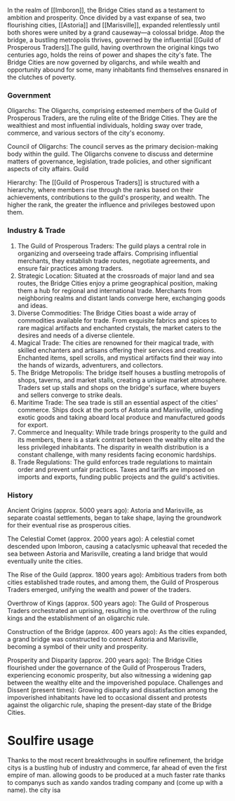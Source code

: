 In the realm of [[Imboron]], the Bridge Cities stand as a testament to ambition and prosperity. Once divided by a vast expanse of sea, two flourishing cities, [[Astoria]] and [[Marisville]], expanded relentlessly until both shores were united by a grand causeway—a colossal bridge. Atop the bridge, a bustling metropolis thrives, governed by the influential [[Guild of Prosperous Traders]].The guild, having overthrown the original kings two centuries ago, holds the reins of power and shapes the city's fate. The Bridge Cities are now governed by oligarchs, and while wealth and opportunity abound for some, many inhabitants find themselves ensnared in the clutches of poverty.

### Government

Oligarchs: The Oligarchs, comprising esteemed members of the Guild of Prosperous Traders, are the ruling elite of the Bridge Cities. They are the wealthiest and most influential individuals, holding sway over trade, commerce, and various sectors of the city's economy. 

Council of Oligarchs: The council serves as the primary decision-making body within the guild. The Oligarchs convene to discuss and determine matters of governance, legislation, trade policies, and other significant aspects of city affairs. Guild 

Hierarchy: The [[Guild of Prosperous Traders]] is structured with a hierarchy, where members rise through the ranks based on their achievements, contributions to the guild's prosperity, and wealth. The higher the rank, the greater the influence and privileges bestowed upon them.

### Industry & Trade

1. The Guild of Prosperous Traders: The guild plays a central role in organizing and overseeing trade affairs. Comprising influential merchants, they establish trade routes, negotiate agreements, and ensure fair practices among traders.
2. Strategic Location: Situated at the crossroads of major land and sea routes, the Bridge Cities enjoy a prime geographical position, making them a hub for regional and international trade. Merchants from neighboring realms and distant lands converge here, exchanging goods and ideas. 
3. Diverse Commodities: The Bridge Cities boast a wide array of commodities available for trade. From exquisite fabrics and spices to rare magical artifacts and enchanted crystals, the market caters to the desires and needs of a diverse clientele. 
4. Magical Trade: The cities are renowned for their magical trade, with skilled enchanters and artisans offering their services and creations. Enchanted items, spell scrolls, and mystical artifacts find their way into the hands of wizards, adventurers, and collectors. 
5. The Bridge Metropolis: The bridge itself houses a bustling metropolis of shops, taverns, and market stalls, creating a unique market atmosphere. Traders set up stalls and shops on the bridge's surface, where buyers and sellers converge to strike deals. 
6. Maritime Trade: The sea trade is still an essential aspect of the cities' commerce. Ships dock at the ports of Astoria and Marisville, unloading exotic goods and taking aboard local produce and manufactured goods for export.
7. Commerce and Inequality: While trade brings prosperity to the guild and its members, there is a stark contrast between the wealthy elite and the less privileged inhabitants. The disparity in wealth distribution is a constant challenge, with many residents facing economic hardships. 
8. Trade Regulations: The guild enforces trade regulations to maintain order and prevent unfair practices. Taxes and tariffs are imposed on imports and exports, funding public projects and the guild's activities.


### History

Ancient Origins (approx. 5000 years ago): Astoria and Marisville, as separate coastal settlements, began to take shape, laying the groundwork for their eventual rise as prosperous cities. 

The Celestial Comet (approx. 2000 years ago): A celestial comet descended upon Imboron, causing a cataclysmic upheaval that receded the sea between Astoria and Marisville, creating a land bridge that would eventually unite the cities. 

The Rise of the Guild (approx. 1800 years ago): Ambitious traders from both cities established trade routes, and among them, the Guild of Prosperous Traders emerged, unifying the wealth and power of the traders. 

Overthrow of Kings (approx. 500 years ago): The Guild of Prosperous Traders orchestrated an uprising, resulting in the overthrow of the ruling kings and the establishment of an oligarchic rule.

Construction of the Bridge (approx. 400 years ago): As the cities expanded, a grand bridge was constructed to connect Astoria and Marisville, becoming a symbol of their unity and prosperity. 

Prosperity and Disparity (approx. 200 years ago): The Bridge Cities flourished under the governance of the Guild of Prosperous Traders, experiencing economic prosperity, but also witnessing a widening gap between the wealthy elite and the impoverished populace. Challenges and Dissent (present times): Growing disparity and dissatisfaction among the impoverished inhabitants have led to occasional dissent and protests against the oligarchic rule, shaping the present-day state of the Bridge Cities.

# Soulfire usage

Thanks to the most recent breakthroughs in soulfire refinement, the bridge citys is a bustling hub of industry and commerce, far ahead of even the first empire of man. allowing goods to be produced at a much faster rate thanks to companys such as xando xandos trading company and (come up with a name). the city isa  